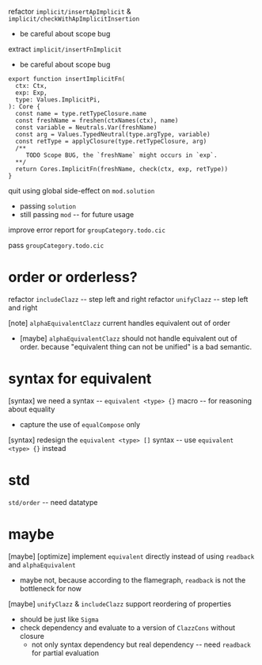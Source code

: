 refactor `implicit/insertApImplicit` & `implicit/checkWithApImplicitInsertion`

- be careful about scope bug

extract `implicit/insertFnImplicit`

- be careful about scope bug

```
export function insertImplicitFn(
  ctx: Ctx,
  exp: Exp,
  type: Values.ImplicitPi,
): Core {
  const name = type.retTypeClosure.name
  const freshName = freshen(ctxNames(ctx), name)
  const variable = Neutrals.Var(freshName)
  const arg = Values.TypedNeutral(type.argType, variable)
  const retType = applyClosure(type.retTypeClosure, arg)
  /**
     TODO Scope BUG, the `freshName` might occurs in `exp`.
  **/
  return Cores.ImplicitFn(freshName, check(ctx, exp, retType))
}
```

quit using global side-effect on `mod.solution`

- passing `solution`
- still passing `mod` -- for future usage

improve error report for `groupCategory.todo.cic`

pass `groupCategory.todo.cic`

# order or orderless?

refactor `includeClazz` -- step left and right
refactor `unifyClazz` -- step left and right

[note] `alphaEquivalentClazz` current handles equivalent out of order

- [maybe] `alphaEquivalentClazz` should not handle equivalent out of order.
  because "equivalent thing can not be unified" is a bad semantic.

# syntax for equivalent

[syntax] we need a syntax -- `equivalent <type> {}` macro -- for reasoning about equality

- capture the use of `equalCompose` only

[syntax] redesign the `equivalent <type> []` syntax -- use `equivalent <type> {}` instead

# std

`std/order` -- need datatype

# maybe

[maybe] [optimize] implement `equivalent` directly instead of using `readback` and `alphaEquivalent`

- maybe not, because according to the flamegraph, `readback` is not the bottleneck for now

[maybe] `unifyClazz` & `includeClazz` support reordering of properties

- should be just like `Sigma`
- check dependency and evaluate to a version of `ClazzCons` without closure
  - not only syntax dependency but real dependency -- need `readback` for partial evaluation
